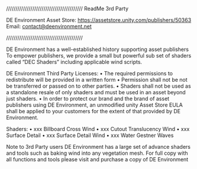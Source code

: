 ﻿/////////////////////////////////////////
ReadMe 3rd Party

DE Environment
Asset Store: https://assetstore.unity.com/publishers/50363
Email: contact@deenvironment.net 

/////////////////////////////////////////

DE Environment has a well-established history supporting asset publishers
To empower publishers, we provide a small but powerful sub set of shaders called “DEC Shaders” including applicable wind scripts.

DE Environment Third Party Licenses: 
•	The required permissions to redistribute will be provided in a written form
•	Permission shall not be not be transferred or passed on to other parties. 
•	Shaders shall not be used as a standalone resale of only shaders and must be used in an asset beyond just shaders. 
•	In order to protect our brand and the brand of asset publishers using DE Environment, 
    an unmodified unity Asset Store EULA shall be applied to your customers for the extent of that provided by DE Environment.

Shaders:
•	xxx Billboard Cross Wind
•	xxx Cutout Translucency Wind
•	xxx Surface Detail
•	xxx Surface Detail Wind
•	xxx Water Gestner Waves

Note to 3rd Party users
DE Environment has a large set of advance shaders and tools such as baking wind into any vegetation mesh. 
For full copy with all functions and tools please visit and purchase a copy of DE Environment  




